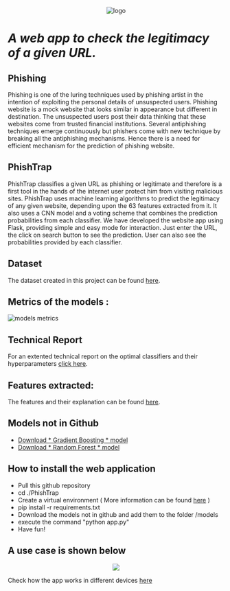 <p align="center">
<img src="https://github.com/souliotispanagiotis/PhishTrap/blob/main/PhishTrap/static/logo6.png" alt="logo">
</p>

# *A web app to check the legitimacy of a given URL.*

## Phishing 
Phishing is one of the luring techniques used by phishing artist in the intention of exploiting the personal details of unsuspected users. Phishing website is a mock website that looks similar in appearance but different in destination. The unsuspected users post their data thinking that these websites come from trusted financial institutions. Several antiphishing techniques emerge continuously but phishers come with new technique by breaking all the antiphishing mechanisms. Hence there is a need for efficient mechanism for the prediction of phishing website.

## PhishTrap
PhishTrap classifies a given URL as phishing or legitimate and therefore is a first tool in the hands of the internet user protect him from visiting
malicious sites.
PhishTrap uses machine learning algorithms to predict the legitimacy of any given website, depending upon the 63 features extracted from it.
It also uses a CNN model and a voting scheme that combines the prediction probabilities from each classifier.
We have developed the website app using Flask, providing simple and easy mode for interaction. Just enter the URL, the click on search button to see the prediction.
User can also see the probabilities provided by each classifier.

## Dataset 
The dataset created in this project can be found [here](https://github.com/souliotispanagiotis/PhishTrap/tree/main/dataset).

## Metrics of the models :
![models metrics](https://github.com/souliotispanagiotis/PhishTrap/blob/main/final_models_voting.jpg)

## Technical Report 
For an extented technical report on the optimal classifiers and their hyperparameters [click here](https://github.com/souliotispanagiotis/PhishTrap/blob/main/Technical_Report.pdf).

## Features extracted: 
The features and their explanation can be found [here](https://github.com/souliotispanagiotis/PhishTrap/blob/main/features.pdf).

## Models not in Github
- [Download * Gradient Boosting * model](https://1drv.ms/u/s!AlWc1s-bBYW7gmTFQ20EXM4uBqSX?e=WFcqA9)
- [Download * Random Forest * model](https://1drv.ms/u/s!AlWc1s-bBYW7gmNCQp6UAR-dMUGF?e=3aSrf5)

## How to install the web application
- Pull this github repository
- cd ./PhishTrap
- Create a virtual environment ( More information can be found [here](https://packaging.python.org/guides/installing-using-pip-and-virtual-environments/#installing-virtualenv) )
- pip install -r requirements.txt
- Download the models not in github and add them to the folder /models
- execute the command "python app.py"
- Have fun!

## A use case is shown below
<p align="center">
<img src="https://github.com/souliotispanagiotis/PhishTrap/blob/main/use_case.gif" />
</p>

Check how the app works in different devices [here](https://github.com/souliotispanagiotis/PhishTrap/tree/main/Devices%20Views)
